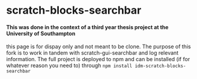 # scratch-blocks-searchbar
#### This was done in the context of a third year thesis project at the University of Southampton

this page is for dispay only and not meant to be clone. The purpose of this fork is to work in tandem with scratch-gui-searchbar and log relevant information.
The full project is deployed to npm and can be installed (if for whatever reason you need to) through `npm install idm-scratch-blocks-searchbar`
